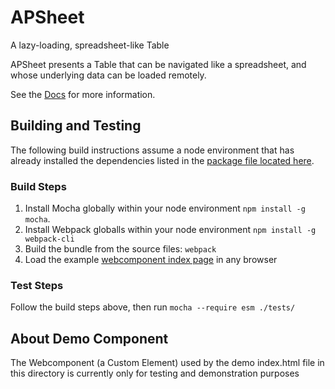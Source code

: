 # APSheet #
A lazy-loading, spreadsheet-like Table

APSheet presents a Table that can be navigated like a spreadsheet, and whose underlying data can be loaded remotely.

See the [Docs](docs/) for more information.

## Building and Testing ##
The following build instructions assume a node environment that has already installed the dependencies listed in the [package file located here](../../package.json).

### Build Steps ###
1. Install Mocha globally within your node environment `npm install -g mocha`.
2. Install Webpack globalls within your node environment `npm install -g webpack-cli`
3. Build the bundle from the source files: `webpack`
4. Load the example [webcomponent index page](./index.html) in any browser

### Test Steps ###
Follow the build steps above, then run `mocha --require esm ./tests/`

## About Demo Component ##
The Webcomponent (a Custom Element) used by the demo index.html file in this directory is currently only for testing and demonstration purposes
